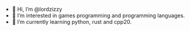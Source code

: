 - 👋 Hi, I’m @lordzizzy
- 👀 I’m interested in games programming and programming languages.
- 🌱 I’m currently learning python, rust and cpp20.

<!---
lordzizzy/lordzizzy is a ✨ special ✨ repository because its `README.md` (this file) appears on your GitHub profile.
You can click the Preview link to take a look at your changes.
--->
